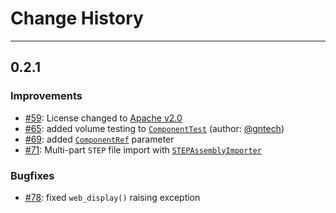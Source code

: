 # Change History

----
## 0.2.1

### Improvements

- [#59](https://github.com/fragmuffin/cqparts/issues/59): License changed to [Apache v2.0](https://github.com/fragmuffin/cqparts/blob/master/LICENSE)
- [#65](https://github.com/fragmuffin/cqparts/pull/65): added volume testing to [`ComponentTest`](https://fragmuffin.github.io/cqparts/doc/api/cqparts.utils.html#cqparts.utils.test.ComponentTest) (author: [@gntech](https://github.com/gntech))
- [#69](https://github.com/fragmuffin/cqparts/pull/69): added [`ComponentRef`](https://fragmuffin.github.io/cqparts/doc/api/cqparts.params.html#cqparts.params.types.ComponentRef) parameter
- [#71](https://github.com/fragmuffin/cqparts/pull/71): Multi-part `STEP` file import with [`STEPAssemblyImporter`](https://fragmuffin.github.io/cqparts/doc/api/cqparts.codec.html#cqparts.codec.step.STEPAssemblyImporter)

### Bugfixes

- [#78](https://github.com/fragmuffin/cqparts/pull/78): fixed `web_display()` raising exception
